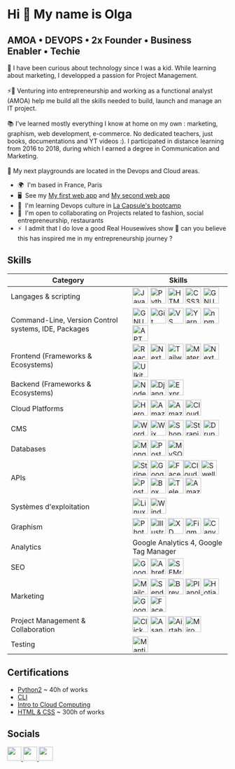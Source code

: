 Hi 👋 My name is Olga
=====================

AMOA • DEVOPS • 2x Founder • Business Enabler • Techie
----------------------

🧐 I have been curious about technology since I was a kid. While learning about marketing, I developped a passion for Project Management. </br></br>
⚡💼 Venturing into entrepreneurship and working as a functional analyst (AMOA) help me build all the skills needed to build, launch and manage an IT project. </br></br>
📚 I've learned mostly everything I know at home on my own : marketing, graphism, web development, e-commerce. No dedicated teachers, just books, documentations and YT videos :). I participated in distance learning from 2016 to 2018, during which I earned a degree in Communication and Marketing.  </br></br>
🔭 My next playgrounds are located in the Devops and Cloud areas. 

* 🌍  I'm based in France, Paris
* 🖥️  See my [My first web app](http://famousinvogue.com) and [My second web app](http://signedmonyka.com)
* 🧠  I'm learning Devops culture in [La Capsule's bootcamp](https://www.lacapsule.academy/program/devops-full-time)
* 🤝  I'm open to collaborating on Projects related to fashion, social entrepreneurship, restaurants
* ⚡  I admit that I do love a good Real Housewives show 🥤 can you believe this has inspired me in my entrepreneurship journey ?


## Skills

| Category            | Skills                                        |
|---------------------|-----------------------------------------------|
| Langages & scripting           | <a href="https://developer.mozilla.org/en-US/docs/Web/JavaScript" target="_blank" rel="noreferrer"><img src="https://raw.githubusercontent.com/danielcranney/readme-generator/main/public/icons/skills/javascript-colored.svg" width="36" height="36" alt="JavaScript" /></a> <a href="https://www.python.org/" target="_blank" rel="noreferrer"><img src="https://raw.githubusercontent.com/danielcranney/readme-generator/main/public/icons/skills/python-colored.svg" width="36" height="36" alt="Python" /></a> <a href="https://developer.mozilla.org/en-US/docs/Glossary/HTML5" target="_blank" rel="noreferrer"><img src="https://raw.githubusercontent.com/danielcranney/readme-generator/main/public/icons/skills/html5-colored.svg" width="36" height="36" alt="HTML5" /></a> <a href="https://www.w3.org/TR/CSS/#css" target="_blank" rel="noreferrer"><img src="https://raw.githubusercontent.com/danielcranney/readme-generator/main/public/icons/skills/css3-colored.svg" width="36" height="36" alt="CSS3" /></a> <a href="https://www.gnu.org/software/bash/" target="_blank" rel="noreferrer"><img src="https://raw.githubusercontent.com/danielcranney/readme-generator/main/public/icons/skills/gnubash.svg" width="36" height="36" alt="GNU Bash" /></a>     |
| Command-Line, Version Control systems, IDE, Packages | <a href="https://www.gnu.org/software/bash/" target="_blank" rel="noreferrer"><img src="https://raw.githubusercontent.com/danielcranney/readme-generator/main/public/icons/skills/gnubash.svg" width="36" height="36" alt="GNU Bash" /></a> <a href="https://git-scm.com/" target="_blank" rel="noreferrer"><img src="https://raw.githubusercontent.com/danielcranney/readme-generator/main/public/icons/skills/git-colored.svg" width="36" height="36" alt="Git" /></a> <a href="https://code.visualstudio.com/" target="_blank" rel="noreferrer"><img src="https://raw.githubusercontent.com/danielcranney/readme-generator/main/public/icons/skills/visualstudiocode.svg" width="36" height="36" alt="VS Code" /></a> <a href="https://yarnpkg.com" target="_blank" rel="noreferrer"><img src="https://logo.clearbit.com/yarnpkg.com" width="36" height="36" alt="Yarn" /></a> <a href="https://www.npmjs.com" target="_blank" rel="noreferrer"><img src="https://logo.clearbit.com/npmjs.com" width="36" height="36" alt="npm" /></a> <a href="https://wiki.debian.org/Apt" target="_blank" rel="noreferrer"><img src="https://logo.clearbit.com/debian.org" width="36" height="36" alt="APT" /></a>|
| Frontend (Frameworks & Ecosystems) | <a href="https://reactjs.org/" target="_blank" rel="noreferrer"><img src="https://raw.githubusercontent.com/danielcranney/readme-generator/main/public/icons/skills/react-colored.svg" width="36" height="36" alt="React" /></a> <a href="https://nextjs.org/docs" target="_blank" rel="noreferrer"><img src="https://raw.githubusercontent.com/danielcranney/readme-generator/main/public/icons/skills/nextjs-colored.svg" width="36" height="36" alt="NextJs" /></a> <a href="https://tailwindcss.com/" target="_blank" rel="noreferrer"><img src="https://raw.githubusercontent.com/danielcranney/readme-generator/main/public/icons/skills/tailwindcss-colored.svg" width="36" height="36" alt="TailwindCSS" /></a> <a href="https://mui.com/" target="_blank" rel="noreferrer"><img src="https://raw.githubusercontent.com/danielcranney/readme-generator/main/public/icons/skills/materialui-colored.svg" width="36" height="36" alt="Material UI" /></a> <a href="https://nextui.org/" target="_blank" rel="noreferrer"><img src="https://media.licdn.com/dms/image/C4D0BAQEs3Q9gQkNp4g/company-logo_200_200/0/1668448099483/nextui_org_logo?e=2147483647&v=beta&t=aHBf4xk_tZCDaX2wo-OzYJhZxexB9ymRafEviqqHFlk" width="36" height="36" alt="Next UI" /></a><a href="https://getuikit.com/" target="_blank" rel="noreferrer"><img src="https://cdn.icon-icons.com/icons2/2389/PNG/512/uikit_logo_icon_144774.png" width="36" height="36" alt="UIkit" /></a>              |
| Backend (Frameworks & Ecosystems)  | <a href="https://nodejs.org/en/" target="_blank" rel="noreferrer"><img src="https://raw.githubusercontent.com/danielcranney/readme-generator/main/public/icons/skills/nodejs-colored.svg" width="36" height="36" alt="NodeJS" /></a> <a href="https://www.djangoproject.com/" target="_blank" rel="noreferrer"><img src="https://raw.githubusercontent.com/danielcranney/readme-generator/main/public/icons/skills/django-colored.svg" width="36" height="36" alt="Django" /></a> <a href="https://expressjs.com/" target="_blank" rel="noreferrer"><img src="https://raw.githubusercontent.com/danielcranney/readme-generator/main/public/icons/skills/express-colored.svg" width="36" height="36" alt="Express" /></a>                         |
| Cloud Platforms | <a href="https://www.heroku.com/" target="_blank" rel="noreferrer"><img src="https://raw.githubusercontent.com/danielcranney/readme-generator/main/public/icons/skills/heroku-colored.svg" width="36" height="36" alt="Heroku" /></a> <a href="https://aws.amazon.com" target="_blank" rel="noreferrer"><img src="https://raw.githubusercontent.com/danielcranney/readme-generator/main/public/icons/skills/aws-colored.svg" width="36" height="36" alt="Amazon Web Services" /></a> <a href="https://vercel.com/" target="_blank" rel="noreferrer"><img src="https://encrypted-tbn0.gstatic.com/images?q=tbn:ANd9GcTqcLtxlrrX6GRomfz_4fQPpBCIyHDK374Adw&s" width="36" height="36" alt="Amazon Web Services" /></a> <a href="https://cloudinary.com/documentation" target="_blank" rel="noreferrer"><img src="https://raw.githubusercontent.com/simple-icons/simple-icons/develop/icons/cloudinary.svg" width="36" height="36" alt="Cloudinary" /></a>  |
| CMS        | <a href="https://wordpress.com" target="_blank" rel="noreferrer"><img src="https://raw.githubusercontent.com/danielcranney/readme-generator/main/public/icons/skills/wordpress-colored.svg" width="36" height="36" alt="Wordpress" /></a> <a href="https://wix.com" target="_blank" rel="noreferrer"><img src="https://raw.githubusercontent.com/danielcranney/readme-generator/main/public/icons/skills/wix-colored.svg" width="36" height="36" alt="Wix" /></a> <a href="https://shopify.com" target="_blank" rel="noreferrer"><img src="https://encrypted-tbn0.gstatic.com/images?q=tbn:ANd9GcQ9wAPg9nCNoOcxJodmNEX_vAJ6tnQMP42qvA&s" width="36" height="36" alt="Shopify" /></a> <a href="https://strapi.io" target="_blank" rel="noreferrer"><img src="https://logo.clearbit.com/strapi.io" width="36" height="36" alt="Strapi" /></a> <a href="https://www.drupal.org" target="_blank" rel="noreferrer"><img src="https://logo.clearbit.com/drupal.org" width="36" height="36" alt="Drupal" /></a> |
| Databases | <a href="https://www.mongodb.com/" target="_blank" rel="noreferrer"><img src="https://raw.githubusercontent.com/danielcranney/readme-generator/main/public/icons/skills/mongodb-colored.svg" width="36" height="36" alt="MongoDB" /></a> <a href="https://www.postgresql.org/" target="_blank" rel="noreferrer"><img src="https://raw.githubusercontent.com/danielcranney/readme-generator/main/public/icons/skills/postgresql-colored.svg" width="36" height="36" alt="PostgreSQL" /></a> <a href="https://www.mysql.com/" target="_blank" rel="noreferrer"><img src="https://raw.githubusercontent.com/danielcranney/readme-generator/main/public/icons/skills/mysql-colored.svg" width="36" height="36" alt="MySQL" /></a>                    |
| APIs | <a href="https://stripe.com/docs" target="_blank" rel="noreferrer"><img src="https://logo.clearbit.com/stripe.com" width="36" height="36" alt="Stripe" /></a> <a href="https://developers.google.com/" target="_blank" rel="noreferrer"><img src="https://logo.clearbit.com/google.com" width="36" height="36" alt="Google" /></a> <a href="https://developers.facebook.com/docs/graph-api" target="_blank" rel="noreferrer"><img src="https://logo.clearbit.com/facebook.com" width="36" height="36" alt="Facebook Graph" /></a><a href="https://cloudinary.com/documentation" target="_blank" rel="noreferrer"><img src="https://raw.githubusercontent.com/simple-icons/simple-icons/develop/icons/cloudinary.svg" width="36" height="36" alt="Cloudinary" /></a> <a href="https://www.swell.is/" target="_blank" rel="noreferrer"><img src="https://logo.clearbit.com/swell.is" width="36" height="36" alt="Swell.js" /></a> <a href="https://learning.postman.com/docs/getting-started/introduction/" target="_blank" rel="noreferrer"><img src="https://logo.clearbit.com/getpostman.com" width="36" height="36" alt="Postman" /></a> <a href="https://www.box.com/en-gb/home" target="_blank" rel="noreferrer"><img src="https://logo.clearbit.com/box.com" width="36" height="36" alt="Box" /></a> <a href="https://telegraf.js.org/" target="_blank" rel="noreferrer"><img src="https://logo.clearbit.com/telegram.org" width="36" height="36" alt="Telegraf" /></a> <a href="https://aws.amazon.com" target="_blank" rel="noreferrer"><img src="https://raw.githubusercontent.com/danielcranney/readme-generator/main/public/icons/skills/aws-colored.svg" width="36" height="36" alt="Amazon Web Services" /></a> |
| Systèmes d'exploitation | <a href="https://www.linux.org" target="_blank" rel="noreferrer"><img src="https://raw.githubusercontent.com/danielcranney/readme-generator/main/public/icons/skills/linux-colored.svg" width="36" height="36" alt="Linux" /></a> <a href="https://www.microsoft.com/windows" target="_blank" rel="noreferrer"><img src="https://logo.clearbit.com/microsoft.com" width="36" height="36" alt="Windows" /></a> |
| Graphism | <a href="https://www.adobe.com/uk/products/photoshop.html" target="_blank" rel="noreferrer"><img src="https://raw.githubusercontent.com/danielcranney/readme-generator/main/public/icons/skills/photoshop-colored.svg" width="36" height="36" alt="Photoshop" /></a> <a href="https://www.adobe.com/uk/products/illustrator.html" target="_blank" rel="noreferrer"><img src="https://raw.githubusercontent.com/danielcranney/readme-generator/main/public/icons/skills/illustrator-colored.svg" width="36" height="36" alt="Illustrator" /></a> <a href="https://www.adobe.com/uk/products/xd.html" target="_blank" rel="noreferrer"><img src="https://raw.githubusercontent.com/danielcranney/readme-generator/main/public/icons/skills/xd-colored.svg" width="36" height="36" alt="XD" /></a> <a href="https://www.figma.com/" target="_blank" rel="noreferrer"><img src="https://raw.githubusercontent.com/danielcranney/readme-generator/main/public/icons/skills/figma-colored.svg" width="36" height="36" alt="Figma" /></a> <a href="https://www.canva.com/" target="_blank" rel="noreferrer"><img src="https://logo.clearbit.com/canva.com" width="36" height="36" alt="Canva" /></a> |
| Analytics | Google Analytics 4, Google Tag Manager |
| SEO | <a href="https://search.google.com/search-console" target="_blank" rel="noreferrer"><img src="https://logo.clearbit.com/google.com" width="36" height="36" alt="Google Search Console" /></a> <a href="https://ahrefs.com" target="_blank" rel="noreferrer"><img src="https://logo.clearbit.com/ahrefs.com" width="36" height="36" alt="Ahrefs" /></a> <a href="https://www.semrush.com" target="_blank" rel="noreferrer"><img src="https://logo.clearbit.com/semrush.com" width="36" height="36" alt="SEMrush" /></a> |
| Marketing | <a href="https://mailchimp.com" target="_blank" rel="noreferrer"><img src="https://logo.clearbit.com/mailchimp.com" width="36" height="36" alt="Mailchimp" /></a> <a href="https://sendgrid.com" target="_blank" rel="noreferrer"><img src="https://logo.clearbit.com/sendgrid.com" width="36" height="36" alt="SendGrid" /></a> <a href="https://brevo.com" target="_blank" rel="noreferrer"><img src="https://encrypted-tbn0.gstatic.com/images?q=tbn:ANd9GcSDMkEGIBZkPfAryJeZwQrYWD9GSs40TqSipzWib4Ywgg&s" width="36" height="36" alt="Brevo" /></a> <a href="https://planoly.com" target="_blank" rel="noreferrer"><img src="https://logo.clearbit.com/planoly.com" width="36" height="36" alt="Planoly" /> </a> <a href="https://www.hotjar.com" target="_blank" rel="noreferrer"><img src="https://logo.clearbit.com/hotjar.com" width="36" height="36" alt="Hotjar" /></a> <a href="https://ads.google.com" target="_blank" rel="noreferrer"><img src="https://logo.clearbit.com/google.com" width="36" height="36" alt="Google Ads" /></a> <a href="https://www.facebook.com/business/ads" target="_blank" rel="noreferrer"><img src="https://logo.clearbit.com/facebook.com" width="36" height="36" alt="Facebook Ads" /></a> |
| Project Management & Collaboration | <a href="https://clickup.com" target="_blank" rel="noreferrer"><img src="https://logo.clearbit.com/clickup.com" width="36" height="36" alt="ClickUp" /></a> <a href="https://asana.com" target="_blank" rel="noreferrer"><img src="https://logo.clearbit.com/asana.com" width="36" height="36" alt="Asana" /></a> <a href="https://airtable.com" target="_blank" rel="noreferrer"><img src="https://logo.clearbit.com/airtable.com" width="36" height="36" alt="Airtable" /></a> <a href="https://miro.com" target="_blank" rel="noreferrer"><img src="https://logo.clearbit.com/miro.com" width="36" height="36" alt="Miro" /></a> |
| Testing | <a href="https://www.mantisbt.org" target="_blank" rel="noreferrer"><img src="https://avatars.githubusercontent.com/u/318027?s=280&v=4" width="36" height="36" alt="Mantis" /></a> |

## Certifications

* [Python2](https://www.codecademy.com/profiles/method3397028577/certificates/b97fd4d87a816c761a674af1b5391ef1) ~ 40h of works
* [CLI](https://www.codecademy.com/profiles/method3397028577/certificates/c87ba0541f8be78bc2f4ba1128233f6f)
* [Intro to Cloud Computing](https://www.credly.com/badges/581d1301-19ce-4966-bb74-be57c9ba92d5/linked_in_profile)
* [HTML & CSS](https://www.freecodecamp.org/certification/olgaam/responsive-web-design) ~ 300h of works


## Socials

<p align="left"> <a href="https://www.github.com/aglorhythm" target="_blank" rel="noreferrer"> <picture> <source media="(prefers-color-scheme: dark)" srcset="https://raw.githubusercontent.com/danielcranney/readme-generator/main/public/icons/socials/github-dark.svg" /> <source media="(prefers-color-scheme: light)" srcset="https://raw.githubusercontent.com/danielcranney/readme-generator/main/public/icons/socials/github.svg" /> <img src="https://raw.githubusercontent.com/danielcranney/readme-generator/main/public/icons/socials/github.svg" width="32" height="32" /> </picture> </a> <a href="https://www.linkedin.com/in/oaman" target="_blank" rel="noreferrer"> <picture> <source media="(prefers-color-scheme: dark)" srcset="https://raw.githubusercontent.com/danielcranney/readme-generator/main/public/icons/socials/linkedin-dark.svg" /> <source media="(prefers-color-scheme: light)" srcset="https://raw.githubusercontent.com/danielcranney/readme-generator/main/public/icons/socials/linkedin.svg" /> <img src="https://raw.githubusercontent.com/danielcranney/readme-generator/main/public/icons/socials/linkedin.svg" width="32" height="32" /> </picture> </a> <a href="https://www.stackoverflow.com/users/aglorhythm" target="_blank" rel="noreferrer"> <picture> <source media="(prefers-color-scheme: dark)" srcset="https://raw.githubusercontent.com/danielcranney/readme-generator/main/public/icons/socials/stackoverflow-dark.svg" /> <source media="(prefers-color-scheme: light)" srcset="https://raw.githubusercontent.com/danielcranney/readme-generator/main/public/icons/socials/stackoverflow.svg" /> <img src="https://raw.githubusercontent.com/danielcranney/readme-generator/main/public/icons/socials/stackoverflow.svg" width="32" height="32" /> </picture> </a></p>

